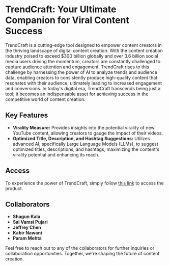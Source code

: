 # TrendCraft: Your Ultimate Companion for Viral Content Success

TrendCraft is a cutting-edge tool designed to empower content creators in the thriving landscape of digital content creation. With the content creation industry poised to exceed $300 billion globally and over 3.6 billion social media users driving the momentum, creators are constantly challenged to capture audience attention and engagement. TrendCraft rises to this challenge by harnessing the power of AI to analyze trends and audience data, enabling creators to consistently produce high-quality content that resonates with their audience, ultimately leading to increased engagement and conversions. In today's digital era, TrendCraft transcends being just a tool; it becomes an indispensable asset for achieving success in the competitive world of content creation.

## Key Features

- **Virality Measure:** Provides insights into the potential virality of new YouTube content, allowing creators to gauge the impact of their videos.
- **Optimized Title, Description, and Hashtag Suggestions:** Utilizes advanced AI, specifically Large Language Models (LLMs), to suggest optimized titles, descriptions, and hashtags, maximizing the content's virality potential and enhancing its reach.

## Access

To experience the power of TrendCraft, simply follow [this link](https://trendcraft-3mbn3mfnfq-uc.a.run.app) to access the product.


## Collaborators

- **Shagun Kala**
- **Sai Vamsi Pujari**
- **Jeffrey Chen**
- **Kabir Nawani**
- **Param Mehta**

Feel free to reach out to any of the collaborators for further inquiries or collaboration opportunities. Together, we're shaping the future of content creation.
